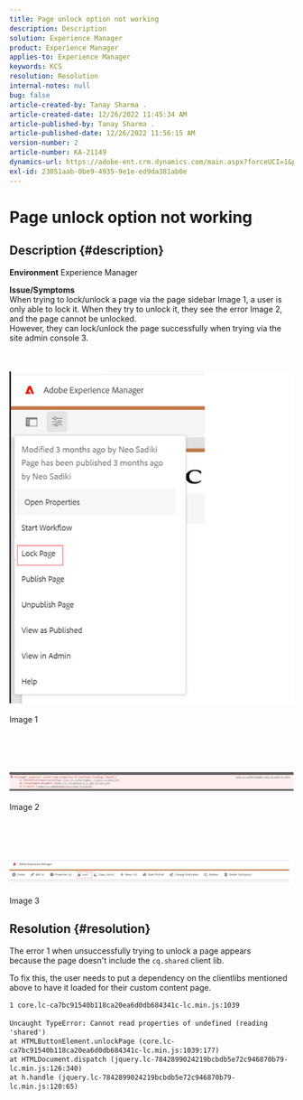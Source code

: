 ```yaml
---
title: Page unlock option not working
description: Description
solution: Experience Manager
product: Experience Manager
applies-to: Experience Manager
keywords: KCS
resolution: Resolution
internal-notes: null
bug: false
article-created-by: Tanay Sharma .
article-created-date: 12/26/2022 11:45:34 AM
article-published-by: Tanay Sharma .
article-published-date: 12/26/2022 11:56:15 AM
version-number: 2
article-number: KA-21149
dynamics-url: https://adobe-ent.crm.dynamics.com/main.aspx?forceUCI=1&pagetype=entityrecord&etn=knowledgearticle&id=561047ca-1285-ed11-81ac-6045bd006239
exl-id: 23051aab-0be9-4935-9e1e-ed9da381ab0e
---
```

# Page unlock option not working

## Description {#description}

<b>Environment</b>
Experience Manager


<b>Issue/Symptoms</b><br>When trying to lock/unlock a page via the page sidebar Image 1, a user is only able to lock it. When they try to unlock it, they see the error Image 2, and the page cannot be unlocked. <br>However, they can lock/unlock the page successfully when trying via the site admin console 3.<br><br> <br><br>![](assets/___571047ca-1285-ed11-81ac-6045bd006239___.png)<br><br>Image 1<br><br> <br><br> <br><br>![](assets/___5a1047ca-1285-ed11-81ac-6045bd006239___.png)<br><br>Image 2<br><br> <br><br> <br><br>![](assets/___5c1047ca-1285-ed11-81ac-6045bd006239___.png)<br><br>Image 3<br>

## Resolution {#resolution}


The error 1 when unsuccessfully trying to unlock a page appears because the page doesn't include the `cq.shared` client lib.

To fix this, the user needs to put a dependency on the clientlibs mentioned above to have it loaded for their custom content page.




```
1 core.lc-ca7bc91540b118ca20ea6d0db684341c-lc.min.js:1039

Uncaught TypeError: Cannot read properties of undefined (reading 'shared')
at HTMLButtonElement.unlockPage (core.lc-ca7bc91540b118ca20ea6d0db684341c-lc.min.js:1039:177)
at HTMLDocument.dispatch (jquery.lc-7842899024219bcbdb5e72c946870b79-lc.min.js:126:340)
at h.handle (jquery.lc-7842899024219bcbdb5e72c946870b79-lc.min.js:120:65)
```
